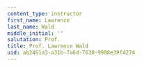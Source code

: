 ```yaml
---
content_type: instructor
first_name: Lawrence
last_name: Wald
middle_initial: ''
salutation: Prof.
title: Prof. Lawrence Wald
uid: ab2461a3-a31b-7a6d-7630-9908e39f4274
---
```

